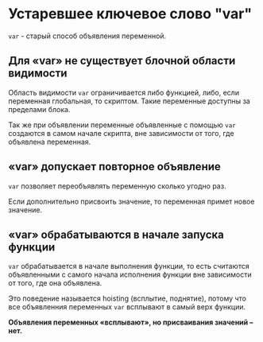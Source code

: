# Устаревшее ключевое слово "var"

`var` - старый способ объявления переменной.

## Для «var» не существует блочной области видимости

Область видимости `var` ограничивается либо функцией, либо, если переменная глобальная, то скриптом. Такие переменные доступны за пределами блока.

Так же при объявлении переменные объявленные с помощью `var` создаются в самом начале скрипта, вне зависимости от того, где объявлена переменная.

## «var» допускает повторное объявление

`var` позволяет переобъявлять переменную сколько угодно раз.

Если дополнительно присвоить значение, то переменная примет новое значение.

## «var» обрабатываются в начале запуска функции

`var` обрабатывается в начале выполнения функции, то есть считаются объявленными с самого начала исполнения функции вне зависимости от того, где она объявлена.

Это поведение называется hoisting (всплытие, поднятие), потому что все объявленния переменных `var` всплывают в самый верх функции.

**Объявления переменных «всплывают», но присваивания значений – нет.**



